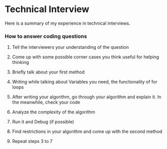# Technical Interview
Here is a summary of my experience in technical interviews.

### How to answer coding questions 

1. Tell the interviewers your understanding of the question

2. Come up with some possible corner cases you think useful for helping thinking

3. Briefly talk about your first method

4. Writing while talking about Variables you need, the functionality of for loops

5. After writing your algorithm, go through your algorithm and explain it. In the meanwhile, check your code

6. Analyze the complexity of the algorithm

7. Run it and Debug (if possible)

8. Find restrictions in your algorithm and come up with the second method 

9. Repeat steps 3 to 7
